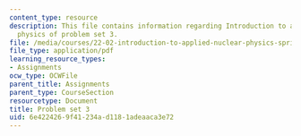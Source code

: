 ```yaml
---
content_type: resource
description: This file contains information regarding Introduction to applied nuclear
  physics of problem set 3.
file: /media/courses/22-02-introduction-to-applied-nuclear-physics-spring-2012/6e4224269f41234ad1181adeaaca3e72_MIT22_02S12_pset3.pdf
file_type: application/pdf
learning_resource_types:
- Assignments
ocw_type: OCWFile
parent_title: Assignments
parent_type: CourseSection
resourcetype: Document
title: Problem set 3
uid: 6e422426-9f41-234a-d118-1adeaaca3e72
---
```

